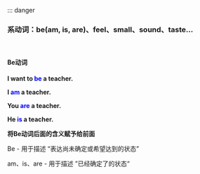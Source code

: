 ::: danger

### 系动词：be(am, is, are)、feel、small、sound、taste...

<br>

#### Be动词

**I want to <font color="blue">be</font> a teacher.**

**I <font color="blue">am</font> a teacher.**

**You <font color="blue">are</font> a teacher.**

**He <font color="blue">is</font> a teacher.**

**将Be动词后面的含义赋予给前面**

Be - 用于描述 “表达尚未确定或希望达到的状态”

am、is、are - 用于描述 ”已经确定了的状态“